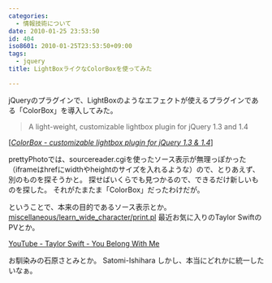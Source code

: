 ```yaml
---
categories:
  - 情報技術について
date: 2010-01-25 23:53:50
id: 404
iso8601: 2010-01-25T23:53:50+09:00
tags:
  - jquery
title: LightBoxライクなColorBoxを使ってみた

---
```


<p>jQueryのプラグインで、LightBoxのようなエフェクトが使えるプラグインである「ColorBox」を導入してみた。</p>

<blockquote cite="http://colorpowered.com/colorbox/" title="ColorBox - customizable lightbox plugin for jQuery 1.3 & 1.4" class="blockquote"><p>A light-weight, customizable lightbox plugin for jQuery 1.3 and 1.4</p></blockquote>

<div class="cite">[<cite><a href="http://www.jacklmoore.com/colorbox/">ColorBox - customizable lightbox plugin for jQuery 1.3 & 1.4</a></cite>]</div>

<p>prettyPhotoでは、sourcereader.cgiを使ったソース表示が無理っぽかった（iframeはhrefにwidthやheightのサイズを入れるような）ので、とりあえず、別のものを探そうかと。
探せばいくらでも見つかるので、できるだけ新しいものを探した。
それがたまたま「ColorBox」だったわけだが。</p>

<p>
ということで、本来の目的であるソース表示とか。
<a rel="colorbox" href="http://www.nqou.net">miscellaneous/learn_wide_character/print.pl</a>
最近お気に入りのTaylor SwiftのPVとか。</p>

<p><a rel="colorbox" href="http://www.youtube.com/v/VuNIsY6JdUw" title="YouTube - Taylor Swift - You Belong With Me">YouTube - Taylor Swift - You Belong With Me</a></p>

<p>お馴染みの石原さとみとか。
Satomi-Ishihara
しかし、本当にどれかに統一したいなぁ。</p>
    	